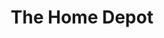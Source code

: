 ---
title: "The Home Depot"
url: /chandler/the-home-depot-west-chandler-boulevard/
shop: garden centre
---